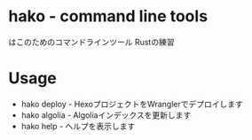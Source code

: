 # hako - command line tools
はこのためのコマンドラインツール
Rustの練習

# Usage
- hako deploy - HexoプロジェクトをWranglerでデプロイします
- hako algolia - Algoliaインデックスを更新します
- hako help  - ヘルプを表示します
